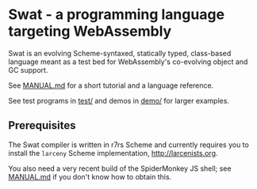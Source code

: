 # Swat - a programming language targeting WebAssembly

Swat is an evolving Scheme-syntaxed, statically typed, class-based
language meant as a test bed for WebAssembly's co-evolving object and
GC support.

See [MANUAL.md](MANUAL.md) for a short tutorial and a language reference.

See test programs in [test/](test) and demos in [demo/](demo) for larger examples.

## Prerequisites

The Swat compiler is written in r7rs Scheme and currently requires you
to install the `larceny` Scheme implementation, http://larcenists.org.

You also need a very recent build of the SpiderMonkey JS shell; see
[MANUAL.md](MANUAL.md) if you don't know how to obtain this.
